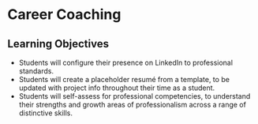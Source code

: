 # Career Coaching

## Learning Objectives
- Students will configure their presence on LinkedIn to professional standards. 
- Students will create a placeholder resumé from a template, to be updated with project info throughout their time as a student. 
- Students will self-assess for professional competencies, to understand their strengths and growth areas of professionalism across a range of distinctive skills. 
